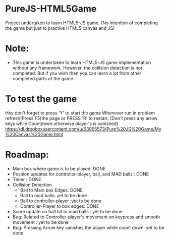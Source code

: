 PureJS-HTML5Game
================

Project undertaken to learn HTML5-JS game.
(No intention of completing the game but just to practive HTML5 canvas and JS)

# Note:
* This game is undertaken to learn HTML5-JS game implementation without any framework.
However, the collision detection is not completed.
But if you wish then you can learn a lot from other completed parts of the game.

# To test the game
Hey don't forget to press 'Y' to start the game
Whenever run in problem refresh(Press F5)the page or PRESS 'R' to restart.
(Don't press any arrow keys while Countdown otherwise player's is vanished)
https://dl.dropboxusercontent.com/u/63965573/Pure%20JS%20Game/My%20Canvas%20Game.html

# Roadmap:
* Main box where game is to be played: DONE
* Position updates for controller-player, ball, and MAD balls : DONE
* Timer : DONE
* Collision Detection
  * Ball to Main box Edges: DONE
  * Ball to mad balls: yet to be done
  * Ball to controller-player :yet to be done
  * Controller-Player to box edges: DONE
* Score update on ball hit to mad balls : yet to be done
* Bug: Related to Controller-player's movement on keypress and smooth movement : yet to be done
* Bug: Pressing Arrow key vanishes the player while count down: yet to be done
